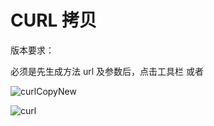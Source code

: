 ---
---

# CURL 拷贝

版本要求： <Badge text="1.1.4" />

必须是先生成方法 url 及参数后，点击工具栏 <ColorIcon icon="curl" /> 或者<ColorIcon icon="curl1" />

![curlCopyNew](/img/curlCopyNew.png)

![curl](/img/curl.png)
